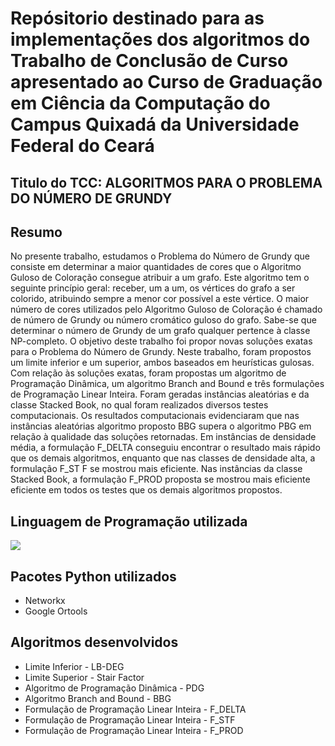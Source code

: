 # Repósitorio destinado para as implementações dos algoritmos do Trabalho de Conclusão de Curso apresentado ao Curso de Graduação em Ciência da Computação do Campus Quixadá da Universidade Federal do Ceará

## Titulo do TCC: ALGORITMOS PARA O PROBLEMA DO NÚMERO DE GRUNDY

## Resumo <a name = "about"></a>

No presente trabalho, estudamos o Problema do Número de Grundy que consiste em determinar a maior quantidades de cores que o Algoritmo Guloso de Coloração consegue atribuir a um grafo. Este algoritmo tem o seguinte princípio geral: receber, um a um, os vértices do grafo a ser colorido, atribuindo sempre a menor cor possível a este vértice. O maior número de cores utilizados pelo Algoritmo Guloso de Coloração é chamado de número de Grundy ou número cromático guloso do grafo. Sabe-se que determinar o número de Grundy de um grafo qualquer pertence à classe NP-completo. O objetivo deste trabalho foi propor novas soluções exatas para o Problema do Número de Grundy. Neste trabalho, foram propostos um limite inferior e um superior, ambos baseados em heurísticas gulosas. Com relação às soluções exatas, foram propostas um algoritmo de Programação Dinâmica, um algoritmo Branch and Bound e três formulações de Programação Linear Inteira. Foram geradas instâncias aleatórias e da classe Stacked Book, no qual foram realizados diversos testes computacionais. Os resultados computacionais evidenciaram que nas instâncias aleatórias algoritmo proposto BBG supera o algoritmo PBG em relação à qualidade das soluções retornadas. Em instâncias de densidade média, a formulação F_DELTA conseguiu encontrar o resultado mais rápido que os demais algoritmos, enquanto que nas classes de densidade alta, a formulação F_ST F se mostrou mais eficiente. Nas instâncias da classe Stacked Book, a formulação F_PROD proposta se mostrou mais eficiente eficiente em todos os testes que os demais algoritmos propostos.

## Linguagem de Programação utilizada

<!-- <ul>
    <li>Python</li>
</ul> -->
<div class="center">
    <img src="https://img.shields.io/badge/Python-14354C?style=for-the-badge&logo=python&logoColor=white">
</div>

## Pacotes Python utilizados

<ul>
    <li>Networkx</li>
    <li>Google Ortools</li>
</ul>

## Algoritmos desenvolvidos

<ul>
    <li>Limite Inferior - LB-DEG</li>
    <li>Limite Superior - Stair Factor</li>
    <li>Algoritmo de Programação Dinâmica - PDG</li>
    <li>Algoritmo Branch and Bound - BBG</li>
    <li>Formulação de Programação Linear Inteira - F_DELTA</li>
    <li>Formulação de Programação Linear Inteira - F_STF</li>
    <li>Formulação de Programação Linear Inteira - F_PROD</li>
</ul>
